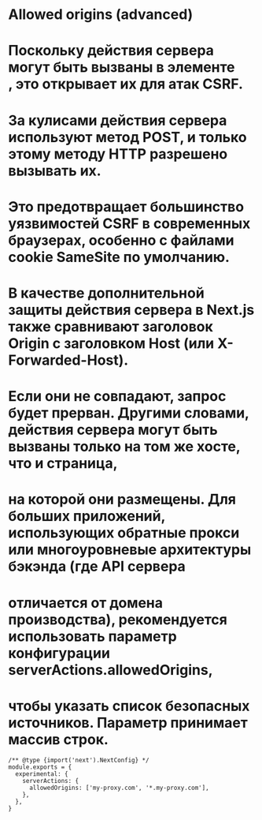 # Allowed origins (advanced)
# Поскольку действия сервера могут быть вызваны в элементе <form>, это открывает их для атак CSRF. 
# За кулисами действия сервера используют метод POST, и только этому методу HTTP разрешено вызывать их. 
# Это предотвращает большинство уязвимостей CSRF в современных браузерах, особенно с файлами cookie SameSite по умолчанию. 
# В качестве дополнительной защиты действия сервера в Next.js также сравнивают заголовок Origin с заголовком Host (или X-Forwarded-Host). 
# Если они не совпадают, запрос будет прерван. Другими словами, действия сервера могут быть вызваны только на том же хосте, что и страница, 
# на которой они размещены. Для больших приложений, использующих обратные прокси или многоуровневые архитектуры бэкэнда (где API сервера 
# отличается от домена производства), рекомендуется использовать параметр конфигурации serverActions.allowedOrigins, 
# чтобы указать список безопасных источников. Параметр принимает массив строк.

```tsx
/** @type {import('next').NextConfig} */
module.exports = {
  experimental: {
    serverActions: {
      allowedOrigins: ['my-proxy.com', '*.my-proxy.com'],
    },
  },
}
```